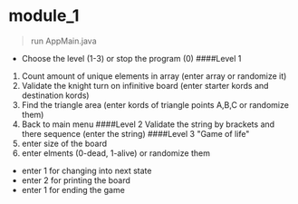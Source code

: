 # module_1
>run AppMain.java
- Choose the level (1-3) or stop the program (0)
####Level 1
1. Count amount of unique elements in array (enter array or randomize it)
2. Validate the knight turn on infinitive board (enter starter kords and destination kords)
3. Find the triangle area (enter kords of triangle points A,B,C or randomize them)
0. Back to main menu
####Level 2
Validate the string by brackets and there sequence (enter the string)
####Level 3
"Game of life" 
1. enter size of the board
2. enter elments (0-dead, 1-alive) or randomize them
- enter 1 for changing into next state
- enter 2 for printing the board
- enter 1 for ending the game